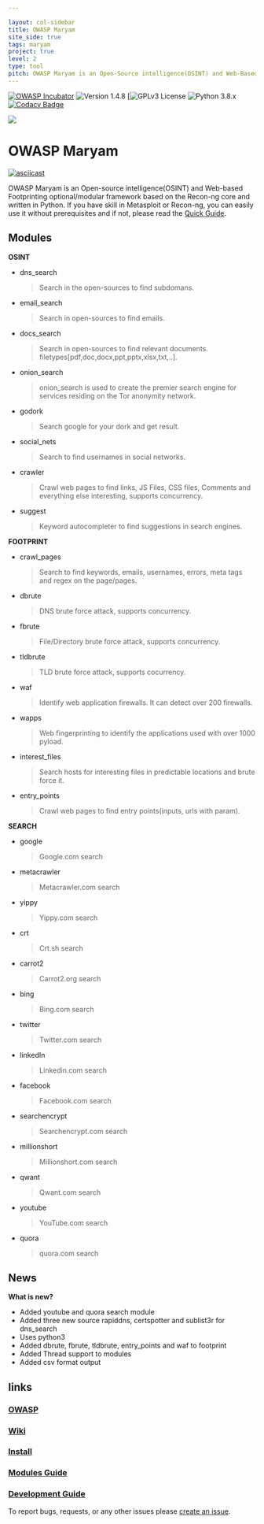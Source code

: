 ```yaml
---

layout: col-sidebar
title: OWASP Maryam
site_side: true
tags: maryam
project: true
level: 2
type: tool
pitch: OWASP Maryam is an Open-Source intelligence(OSINT) and Web-Based Footprinting optional/modular framework based on Recon-ng core and written in Python. OWASP Maryam is a modular/optional open-source framework based on OSINT and data gathering. Maryam is written in Python programming language and It’s designed to provide a powerful environment to harvest data from open sources and search engines and collect data quickly and thoroughly. If you have skill in Metasploit or Recon-ng, you can easily use it without prerequisites and if not, it’s easy to use.
---
```


[![OWASP Incubator](https://img.shields.io/badge/OWASP-Incubator%20Project-48A646.svg)](https://owasp.org/projects/#div-incubator)
![Version 1.4.8](https://img.shields.io/badge/Version-1.4.8-green.svg)
[![GPLv3 License](https://img.shields.io/badge/License-GPLv3-green.svg)
![Python 3.8.x](https://img.shields.io/badge/Python-3.8.x-green.svg)
[![Codacy Badge](https://api.codacy.com/project/badge/Grade/40d81c48b3444ee78ffc6c5c8639134c)](https://www.codacy.com/manual/saeeddhqan/Maryam?utm_source=github.com&amp;utm_medium=referral&amp;utm_content=saeeddhqan/Maryam&amp;utm_campaign=Badge_Grade)

<img src="https://owasp.org/assets/images/logo.png">

# OWASP Maryam

[![asciicast](https://asciinema.org/a/357588.svg)](https://asciinema.org/a/357588)

OWASP Maryam is an Open-source intelligence(OSINT) and Web-based Footprinting optional/modular framework based on the Recon-ng core and written in Python.
If you have skill in Metasploit or Recon-ng, you can easily use it without prerequisites and if not, please read the [Quick Guide](https://github.com/saeeddhqan/Maryam/wiki#quick-guide).


## Modules
**OSINT**

 - dns_search
	> Search in the open-sources to find subdomans.
 - email_search
	> Search in open-sources to find emails.
 - docs_search
	> Search in open-sources to find relevant documents. filetypes[pdf,doc,docx,ppt,pptx,xlsx,txt,..].
 - onion_search
	> onion_search is used to create the premier search engine for services residing on the Tor anonymity network.
 - godork
	> Search google for your dork and get result.
 - social_nets
	> Search to find usernames in social networks.
 - crawler
	> Crawl web pages to find links, JS Files, CSS files, Comments and everything else interesting, supports concurrency.
 - suggest
	> Keyword autocompleter to find suggestions in search engines.

	
**FOOTPRINT**
 - crawl_pages
	> Search to find keywords, emails, usernames, errors, meta tags and regex on the page/pages.
 - dbrute 
	> DNS brute force attack, supports concurrency.
 - fbrute 
	> File/Directory brute force attack, supports concurrency.
 - tldbrute
	> TLD brute force attack, supports cocurrency.
 - waf
	> Identify web application firewalls. It can detect over 200 firewalls.
 - wapps
	> Web fingerprinting to identify the applications used with over 1000 pyload.
 - interest_files
	> Search hosts for interesting files in predictable locations and brute force it.
 - entry_points
	> Crawl web pages to find entry points(inputs, urls with param).

**SEARCH**
 - google
	> Google.com search
 - metacrawler 
	> Metacrawler.com search
 - yippy 
	> Yippy.com search
 - crt
	> Crt.sh search
 - carrot2
	> Carrot2.org search
 - bing
	> Bing.com search
 - twitter
	> Twitter.com search
 - linkedIn
	> Linkedin.com search
 - facebook
	> Facebook.com search
 - searchencrypt
	> Searchencrypt.com search
 - millionshort
	> Millionshort.com search
 - qwant
	> Qwant.com search
 - youtube
	> YouTube.com search
 - quora
	> quora.com search
## News
**What is new?**

 - Added youtube and quora search module
 - Added three new source rapiddns, certspotter and sublist3r for dns_search
 - Uses python3
 - Added dbrute, fbrute, tldbrute, entry_points and waf to footprint
 - Added Thread support to modules
 - Added csv format output

 
## links
### [OWASP](https://owasp.org/www-project-maryam/)
### [Wiki](https://github.com/saeeddhqan/maryam/wiki)
### [Install](https://github.com/saeeddhqan/maryam/wiki#install)
### [Modules Guide](https://github.com/saeeddhqan/maryam/wiki/modules)
### [Development Guide](https://github.com/saeeddhqan/maryam/wiki/Development-Guide)

To report bugs, requests, or any other issues please [create an issue](https://github.com/saeeddhqan/maryam/issues).
